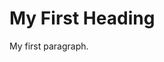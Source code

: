 <!DOCTYPE html>
<html>
<head>
<titleO no </title>
</head>
<body>

<h1>My First Heading</h1>
<p>My first paragraph.</p>

</body>
</html>
